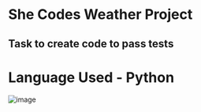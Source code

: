 # She Codes Weather Project 
## Task to create code to pass tests
# Language Used - Python 

![image](https://github.com/sue-lim/she-codes-python-weather-project/assets/113986306/baa48d7f-21b2-423d-a014-0622e948d6a5)

